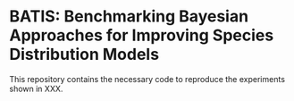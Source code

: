 # BATIS: Benchmarking Bayesian Approaches for Improving Species Distribution Models

This repository contains the necessary code to reproduce the experiments shown in XXX. 
